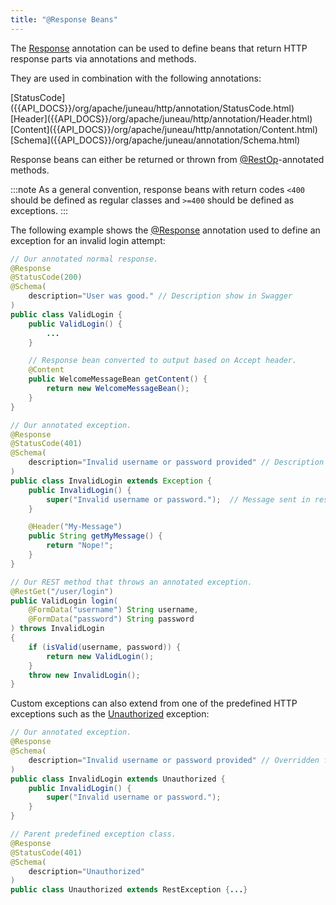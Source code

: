 ```yaml
---
title: "@Response Beans"
---
```


The [Response]({{API_DOCS}}/org/apache/juneau/http/annotation/Response.html) annotation can be used to define beans that
return HTTP response parts via annotations and methods.

They are used in combination with the following annotations:

<tree>
<node-0><javac-annotation>[StatusCode]({{API_DOCS}}/org/apache/juneau/http/annotation/StatusCode.html)</javac-annotation> <javac-annotation>[Header]({{API_DOCS}}/org/apache/juneau/http/annotation/Header.html)</javac-annotation> <javac-annotation>[Content]({{API_DOCS}}/org/apache/juneau/http/annotation/Content.html)</javac-annotation> <javac-annotation>[Schema]({{API_DOCS}}/org/apache/juneau/annotation/Schema.html)</javac-annotation></node-0>
</tree>

Response beans can either be returned or thrown from [@RestOp]({{API_DOCS}}/org/apache/juneau/rest/annotation/RestOp.html)-annotated methods.

:::note
As a general convention, response beans with return codes `<400` should be defined as regular classes and `>=400` should
be defined as exceptions.
:::

The following example shows the [@Response]({{API_DOCS}}/org/apache/juneau/http/annotation/Response.html) annotation used to define an exception for an invalid login attempt:

```java
// Our annotated normal response.
@Response
@StatusCode(200)
@Schema(
    description="User was good." // Description show in Swagger
)
public class ValidLogin {
    public ValidLogin() {
        ...
    }

    // Response bean converted to output based on Accept header.
    @Content
    public WelcomeMessageBean getContent() {
        return new WelcomeMessageBean();
    }
}
```

```java
// Our annotated exception.
@Response
@StatusCode(401)
@Schema(
    description="Invalid username or password provided" // Description show in Swagger
)
public class InvalidLogin extends Exception {
    public InvalidLogin() {
        super("Invalid username or password.");  // Message sent in response
    }

    @Header("My-Message")
    public String getMyMessage() {
        return "Nope!";
    }
}
```

```java
// Our REST method that throws an annotated exception.
@RestGet("/user/login")
public ValidLogin login(
    @FormData("username") String username,
    @FormData("password") String password
) throws InvalidLogin
{
    if (isValid(username, password)) {
        return new ValidLogin();
    }
    throw new InvalidLogin();
}
```

Custom exceptions can also extend from one of the predefined HTTP exceptions such as the [Unauthorized]({{API_DOCS}}/org/apache/juneau/http/response/Unauthorized.html) exception:

```java
// Our annotated exception.
@Response
@Schema(
    description="Invalid username or password provided" // Overridden from parent class
)
public class InvalidLogin extends Unauthorized {
    public InvalidLogin() {
        super("Invalid username or password.");
    }
}

// Parent predefined exception class.
@Response
@StatusCode(401)
@Schema(
    description="Unauthorized"
)
public class Unauthorized extends RestException {...}
```
